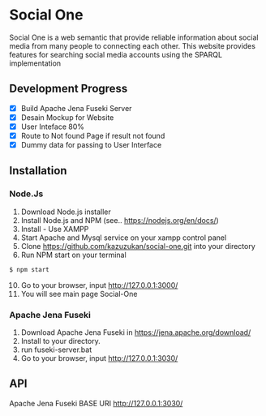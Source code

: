 # Social One
Social One is a web semantic that provide reliable information about social media from many people to connecting each other. This website provides features for searching social media accounts using the SPARQL implementation

## Development Progress
- [x] Build Apache Jena Fuseki Server
- [x] Desain Mockup for Website
- [x] User Inteface 80%
- [x] Route to Not found Page if result not found
- [x] Dummy data for passing to User Interface

## Installation
### Node.Js
1. Download Node.js installer
2. Install Node.js and NPM (see.. https://nodejs.org/en/docs/)
3. Install - Use XAMPP
4. Start Apache and Mysql service on your xampp control panel
5. Clone https://github.com/kazuzukan/social-one.git into your directory
6. Run NPM start on your terminal

```bash
$ npm start
```
10. Go to your browser, input http://127.0.0.1:3000/
11. You will see main page Social-One

### Apache Jena Fuseki
1. Download Apache Jena Fuseki in https://jena.apache.org/download/
2. Install to your directory.
3. run fuseki-server.bat
4. Go to your browser, input http://127.0.0.1:3030/

## API
Apache Jena Fuseki BASE URI http://127.0.0.1:3030/
